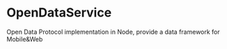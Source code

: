 OpenDataService
===============

Open Data Protocol implementation in Node, provide a data framework for Mobile&amp;Web

